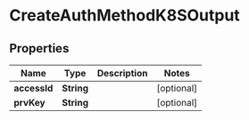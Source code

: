 

# CreateAuthMethodK8SOutput

## Properties

Name | Type | Description | Notes
------------ | ------------- | ------------- | -------------
**accessId** | **String** |  |  [optional]
**prvKey** | **String** |  |  [optional]




